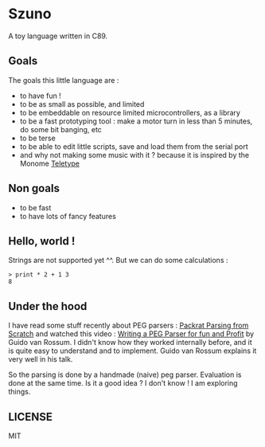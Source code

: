 # Szuno

A toy language written in C89.

## Goals
The goals this little language are :
- to have fun !
- to be as small as possible, and limited
- to be embeddable on resource limited microcontrollers, as a library
- to be a fast prototyping tool : make a motor turn in less than 5 minutes, do some bit banging, etc
- to be terse
- to be able to edit little scripts, save and load them from the serial port
- and why not making some music with it ? because it is inspired by the Monome [Teletype](https://monome.org/docs/teletype/)

## Non goals
- to be fast
- to have lots of fancy features


## Hello, world !
Strings are not supported yet ^^. But we can do some calculations :

```
> print * 2 + 1 3
8
```

## Under the hood

I have read some stuff recently about PEG parsers : [Packrat Parsing from Scratch](https://blog.bruce-hill.com/packrat-parsing-from-scratch) and watched this video : [Writing a PEG Parser for fun and Profit](https://youtu.be/7MuQQQWVzU4?t=991) by Guido van Rossum. I didn't know how they worked internally before, and it is quite easy to understand and to implement. Guido van Rossum explains it very well in his talk.

So the parsing is done by a handmade (naive) peg parser. Evaluation is done at the same time. Is it a good idea ? I don't know ! I am exploring things.

## LICENSE

MIT
